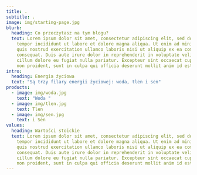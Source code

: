 ```yaml
---
title: .
subtitle: .
image: img/starting-page.jpg
blurb:
  heading: Co przeczytasz na tym blogu?
  text: Lorem ipsum dolor sit amet, consectetur adipiscing elit, sed do eiusmod
    tempor incididunt ut labore et dolore magna aliqua. Ut enim ad minim veniam,
    quis nostrud exercitation ullamco laboris nisi ut aliquip ex ea commodo
    consequat. Duis aute irure dolor in reprehenderit in voluptate velit esse
    cillum dolore eu fugiat nulla pariatur. Excepteur sint occaecat cupidatat
    non proident, sunt in culpa qui officia deserunt mollit anim id est laborum.
intro:
  heading: Energia życiowa
  text: "Są trzy filary energii życiowej: woda, tlen i sen"
products:
  - image: img/woda.jpg
    text: "Woda "
  - image: img/tlen.jpg
    text: Tlen
  - image: img/sen.jpg
    text: i Sen
values:
  heading: Wartości stoickie
  text: Lorem ipsum dolor sit amet, consectetur adipiscing elit, sed do eiusmod
    tempor incididunt ut labore et dolore magna aliqua. Ut enim ad minim veniam,
    quis nostrud exercitation ullamco laboris nisi ut aliquip ex ea commodo
    consequat. Duis aute irure dolor in reprehenderit in voluptate velit esse
    cillum dolore eu fugiat nulla pariatur. Excepteur sint occaecat cupidatat
    non proident, sunt in culpa qui officia deserunt mollit anim id est laborum.
---
```

